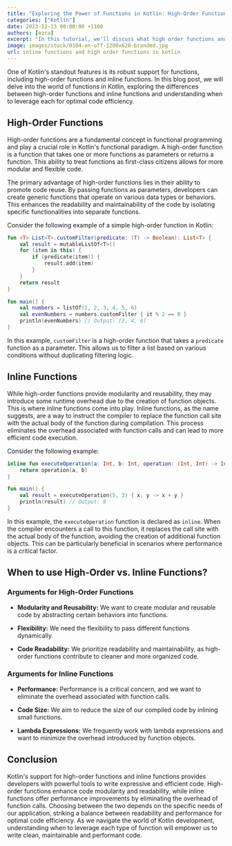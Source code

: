 ```yaml
---
title: "Exploring the Power of Functions in Kotlin: High-Order Functions vs. Inline Functions"
categories: ["Kotlin"]
date: 2023-12-13 00:00:00 +1100
authors: [ezra]
excerpt: "In this tutorial, we'll discuss what high order functions and inline functions are in kotlin"
image: images/stock/0104-on-off-1200x628-branded.jpg
url: inline functions and high order functions in kotlin
---
```


One of Kotlin's standout features is its robust support for functions, including high-order functions and inline functions. In this blog post, we will delve into the world of functions in Kotlin, exploring the differences between high-order functions and inline functions and understanding when to leverage each for optimal code efficiency.

## High-Order Functions

High-order functions are a fundamental concept in functional programming and play a crucial role in Kotlin's functional paradigm. A high-order function is a function that takes one or more functions as parameters or returns a function. This ability to treat functions as first-class citizens allows for more modular and flexible code.

The primary advantage of high-order functions lies in their ability to promote code reuse. By passing functions as parameters, developers can create generic functions that operate on various data types or behaviors. This enhances the readability and maintainability of the code by isolating specific functionalities into separate functions.

Consider the following example of a simple high-order function in Kotlin:
```kotlin
fun <T> List<T>.customFilter(predicate: (T) -> Boolean): List<T> {
    val result = mutableListOf<T>()
    for (item in this) {
        if (predicate(item)) {
            result.add(item)
        }
    }
    return result
}

fun main() {
    val numbers = listOf(1, 2, 3, 4, 5, 6)
    val evenNumbers = numbers.customFilter { it % 2 == 0 }
    println(evenNumbers) // Output: [2, 4, 6]
}
```

In this example, `customFilter` is a high-order function that takes a `predicate` function as a parameter. This allows us to filter a list based on various conditions without duplicating filtering logic.

## Inline Functions

While high-order functions provide modularity and reusability, they may introduce some runtime overhead due to the creation of function objects. This is where inline functions come into play. Inline functions, as the name suggests, are a way to instruct the compiler to replace the function call site with the actual body of the function during compilation. This process eliminates the overhead associated with function calls and can lead to more efficient code execution.

Consider the following example:

```kotlin
inline fun executeOperation(a: Int, b: Int, operation: (Int, Int) -> Int): Int {
    return operation(a, b)
}

fun main() {
    val result = executeOperation(5, 3) { x, y -> x + y }
    println(result) // Output: 8
}
```

In this example, the `executeOperation` function is declared as `inline`. When the compiler encounters a call to this function, it replaces the call site with the actual body of the function, avoiding the creation of additional function objects. This can be particularly beneficial in scenarios where performance is a critical factor.

## When to use High-Order vs. Inline Functions?

### Arguments for High-Order Functions

- **Modularity and Reusability:** We want to create modular and reusable code by abstracting certain behaviors into functions.

- **Flexibility:** We need the flexibility to pass different functions dynamically.

- **Code Readability:** We prioritize readability and maintainability, as high-order functions contribute to cleaner and more organized code.

### Arguments for Inline Functions

- **Performance:** Performance is a critical concern, and we want to eliminate the overhead associated with function calls.

- **Code Size:** We aim to reduce the size of our compiled code by inlining small functions.

- **Lambda Expressions:** We frequently work with lambda expressions and want to minimize the overhead introduced by function objects.

## Conclusion

Kotlin's support for high-order functions and inline functions provides developers with powerful tools to write expressive and efficient code. High-order functions enhance code modularity and readability, while inline functions offer performance improvements by eliminating the overhead of function calls. Choosing between the two depends on the specific needs of our application, striking a balance between readability and performance for optimal code efficiency. As we navigate the world of Kotlin development, understanding when to leverage each type of function will empower us to write clean, maintainable and performant code.